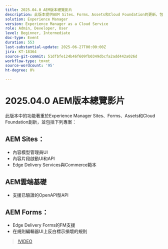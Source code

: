 ```yaml
---
title: 2025.04.0 AEM版本總覽影片
description: 此版本提供AEM Sites、Forms、Assets和Cloud Foundation的更新，包括新的UI、Edge Delivery支援和OpenAPI驗證。
solution: Experience Manager
version: Experience Manager as a Cloud Service
role: Admin, Developer, User
level: Beginner, Intermediate
doc-type: Event
duration: 553
last-substantial-update: 2025-06-27T00:00:00Z
jira: KT-18364
source-git-commit: 51dfbfe124b46f609fb0349dbcfa2add442a026d
workflow-type: tm+mt
source-wordcount: '95'
ht-degree: 0%

---
```



# 2025.04.0 AEM版本總覽影片

此版本中的功能著重於Experience Manager Sites、Forms、Assets和Cloud Foundation創新，並包括下列專案：

## AEM Sites：

* 內容模型管理員UI
* 內容片段啟動UI和API
* Edge Delivery Services&#x200B;與Commerce範本

## AEM雲端基礎

* 支援已驗證的OpenAPI型API

## AEM Forms：

* Edge Delivery Forms的FM支援
* 在規則編輯器UI上反白標示損壞的規則

>[!VIDEO](https://video.tv.adobe.com/v/3463991/?learn=on&enablevpops)
